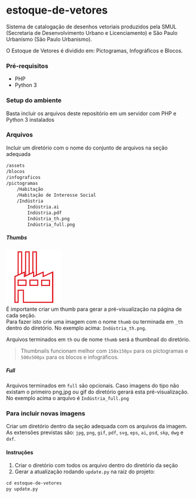 # estoque-de-vetores
Sistema de catalogação de desenhos vetoriais produzidos pela SMUL (Secretaria de Desenvolvimento Urbano e Licenciamento) e São Paulo Urbanismo (São Paulo Urbanismo).

O Estoque de Vetores é dividido em: Pictogramas, Infográficos e Blocos.

### Pré-requisitos
* PHP
* Python 3 

### Setup do ambiente
Basta incluir os arquivos deste repositório em um servidor com PHP e Python 3 instalados

### Arquivos
Incluir um diretório com o nome do conjunto de arquivos na seção adequada
```
/assets
/blocos
/infograficos
/pictogramas
	/Habitação
	/Habitação de Interesse Social
	/Indústria
		Indústria.ai
		Indústria.pdf
		Indústria_th.png
		Indústria_full.png
```
##### Thumbs
![ícone de Indústria](https://raw.githubusercontent.com/SPURB/estoque-de-vetores/master/pictogramas/Ind%C3%BAstria/Ind%C3%BAstria_th.png)  
É importante criar um thumb para gerar a pré-visualização na página de cada seção.  
Para fazer isto crie uma imagem com o nome `thumb` ou terminada em `_th` dentro do diretório. No exemplo acima: `Indústria_th.png`.


Arquivos terminados em `th` ou de nome `thumb` será a thumbnail do diretório.  
> Thumbnails funcionam melhor com `150x150px` para os pictogramas e `500x500px` para os blocos e infográficos.

##### Full
Arquivos terminados em `full` são opcionais.  Caso imagens do tipo não existam o primeiro png,jpg ou gif do diretório gerará esta pré-visualização. No exemplo acima o arquivo é `Indústria_full.png`

### Para incluir novas imagens
Criar um diretório dentro da seção adequada com os arquivos da imagem. As extensões previstas são: 
`jpg`, `png`, `gif`, `pdf`, `svg`, `eps`, `ai`, `psd`, `skp`, `dwg` e `dxf`.  

#### Instruções

1. Criar o diretório com todos os arquivo dentro do diretório da seção 
2. Gerar a atualização rodando `update.py` na raiz do projeto: 

```
cd estoque-de-vetores
py update.py
```